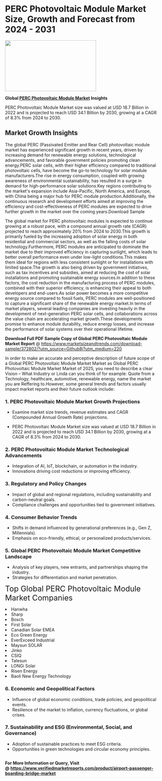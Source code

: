 <H1>PERC Photovoltaic Module Market Size, Growth and Forecast from 2024 - 2031</H1><img class="aligncenter size-medium wp-image-584254" src="https://thirdeyenews.in/wp-content/uploads/2024/09/Global-Market-Research-300x168.jpeg" alt="" width="300" height="168" /><p><strong>Global&nbsp;<a href="https://www.marketsizeandtrends.com/download-sample/372802/?utm_source=Github8j?utm_medium=220">PERC Photovoltaic Module Market</a> Insights</strong></p><p>PERC Photovoltaic Module Market size was valued at USD 18.7 Billion in 2022 and is projected to reach USD 34.1 Billion by 2030, growing at a CAGR of 8.3% from 2024 to 2030.</p><p><h2>Market Growth Insights</h2> The global PERC (Passivated Emitter and Rear Cell) photovoltaic module market has experienced significant growth in recent years, driven by increasing demand for renewable energy solutions, technological advancements, and favorable government policies promoting clean energy.PERC solar cells, with their higher efficiency compared to traditional photovoltaic cells, have become the go-to technology for solar module manufacturers.The rise in energy consumption, coupled with growing awareness of environmental sustainability, has resulted in a surge in demand for high-performance solar solutions.Key regions contributing to the market's expansion include Asia-Pacific, North America, and Europe, with China being a major hub for PERC module production.Additionally, the continuous research and development efforts aimed at improving the efficiency and cost-effectiveness of PERC modules are expected to drive further growth in the market over the coming years.Download Sample <p>The global market for PERC photovoltaic modules is expected to continue growing at a robust pace, with a compound annual growth rate (CAGR) projected to reach approximately 20% from 2024 to 2030.This growth is primarily fueled by the increasing adoption of solar energy in both residential and commercial sectors, as well as the falling costs of solar technology.Furthermore, PERC modules are anticipated to dominate the market due to their improved efficiency in capturing sunlight, which leads to better overall performance even under low-light conditions.This makes them ideal for regions with less consistent sunlight or for installations with limited space.The growth is also being driven by government initiatives, such as tax incentives and subsidies, aimed at reducing the cost of solar installations and promoting sustainable energy sources.In addition to these factors, the cost reduction in the manufacturing process of PERC modules, combined with their superior efficiency, is enhancing their appeal to both developers and end-users.As solar power becomes a more competitive energy source compared to fossil fuels, PERC modules are well-positioned to capture a significant share of the renewable energy market.In terms of market players, several leading companies are investing heavily in the development of next-generation PERC solar cells, and collaborations across the value chain are accelerating market growth.These developments promise to enhance module durability, reduce energy losses, and increase the performance of solar systems over their operational lifetime.</p><p><span class=""><strong>Download Full PDF Sample Copy of Global PERC Photovoltaic Module Market Report</strong> @ <a href="https://www.marketsizeandtrends.com/download-sample/372802/?utm_source=Github8j?utm_medium=220" target="_blank">https://www.marketsizeandtrends.com/download-sample/372802/?utm_source=Github8j?utm_medium=220</a></span></p><p>In order to make an accurate and perceptive description of future scope of a Global&nbsp;PERC Photovoltaic Module Market Market as Global&nbsp;PERC Photovoltaic Module Market Market of 2025, you need to describe a clear Vision &ndash; What Industry or Linda can you think of for example: Quote from a Technology, healthcare, automotive, renewable energy, name the market you are Reffering to.However, some general trends and factors usually impact market reports and their future outlook include:</p><h3>1.&nbsp;<strong>PERC Photovoltaic Module Market Growth Projections</strong></h3><ul><li>Examine market size trends, revenue estimates and CAGR (Compounded Annual Growth Rate) projections.</li><li><p>PERC Photovoltaic Module Market size was valued at USD 18.7 Billion in 2022 and is projected to reach USD 34.1 Billion by 2030, growing at a CAGR of 8.3% from 2024 to 2030.</p></li></ul><h3>2.&nbsp;<strong>PERC Photovoltaic Module Market Technological Advancements</strong></h3><ul><li>Integration of AI, IoT, blockchain, or automation in the industry.</li><li>Innovations driving cost reductions or improving efficiency.</li></ul><h3>3.&nbsp;<strong>Regulatory and Policy Changes</strong></h3><ul><li>Impact of global and regional regulations, including sustainability and carbon-neutral goals.</li><li>Compliance challenges and opportunities tied to government initiatives.</li></ul><h3>4.&nbsp;<strong>Consumer Behavior Trends</strong></h3><ul><li>Shifts in demand influenced by generational preferences (e.g., Gen Z, Millennials).</li><li>Emphasis on eco-friendly, ethical, or personalized products/services.</li></ul><h3>5.&nbsp;<strong>Global PERC Photovoltaic Module Market Competitive Landscape</strong></h3><ul><li>Analysis of key players, new entrants, and partnerships shaping the industry.</li><li>Strategies for differentiation and market penetration.</li></ul><p data-pm-slice="1 1 []"><span style="color: inherit; font-family: inherit; font-size: 25px;">Top Global PERC Photovoltaic Module Market Companies</span></p><div class="" data-test-id=""><p><li>Hanwha</li><li> Sharp</li><li> Bosch</li><li> First Solar</li><li> Canadian Solar EMEA</li><li> Eco Green Energy</li><li> EverExceed Industrial</li><li> Maysun SOLAR</li><li> Jinko</li><li> CSIQ</li><li> Talesun</li><li> LONGi Solar</li><li> Risen Energy</li><li> Baoli New Energy Technology</li></p></div><h3>6.&nbsp;<strong>Economic and Geopolitical Factors</strong></h3><ul><li>Influence of global economic conditions, trade policies, and geopolitical events.</li><li>Resilience of the market to inflation, currency fluctuations, or global crises.</li></ul><h3>7.&nbsp;<strong>Sustainability and ESG (Environmental, Social, and Governance)</strong></h3><ul><li>Adoption of sustainable practices to meet ESG criteria.</li><li>Opportunities in green technologies and circular economy principles.</li></ul><h2><strong style="font-size: 14px;">For More Information or Query, Visit @&nbsp;</strong><a style="background-color: #ffffff; font-size: 14px;" href="https://www.marketsizeandtrends.com/report/perc-photovoltaic-module-market/" target="_blank">https://www.verifiedmarketreports.com/product/airport-passenger-boarding-bridge-market</a></h2>